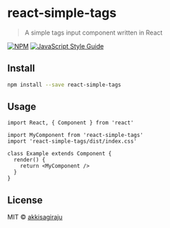# react-simple-tags

> A simple tags input component written in React

[![NPM](https://img.shields.io/npm/v/react-simple-tags.svg)](https://www.npmjs.com/package/react-simple-tags) [![JavaScript Style Guide](https://img.shields.io/badge/code_style-standard-brightgreen.svg)](https://standardjs.com)

## Install

```bash
npm install --save react-simple-tags
```

## Usage

```tsx
import React, { Component } from 'react'

import MyComponent from 'react-simple-tags'
import 'react-simple-tags/dist/index.css'

class Example extends Component {
  render() {
    return <MyComponent />
  }
}
```

## License

MIT © [akkisagiraju](https://github.com/akkisagiraju)
